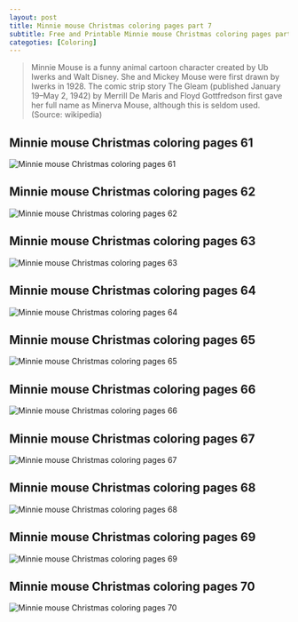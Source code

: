 ```yaml
---
layout: post
title: Minnie mouse Christmas coloring pages part 7
subtitle: Free and Printable Minnie mouse Christmas coloring pages part 7
categoties: [Coloring]
---
```


> Minnie Mouse is a funny animal cartoon character created by Ub Iwerks and Walt Disney. She and Mickey Mouse were first drawn by Iwerks in 1928. The comic strip story The Gleam (published January 19–May 2, 1942) by Merrill De Maris and Floyd Gottfredson first gave her full name as Minerva Mouse, although this is seldom used. (Source: wikipedia)

## Minnie mouse Christmas coloring pages 61
![Minnie mouse Christmas coloring pages 61](https://hoanghabelle.github.io/images/Minnie-mouse-Christmas-coloring-pages%20(61).jpg "Minnie mouse Christmas coloring pages 61")

## Minnie mouse Christmas coloring pages 62
![Minnie mouse Christmas coloring pages 62](https://hoanghabelle.github.io/images/Minnie-mouse-Christmas-coloring-pages%20(62).jpg "Minnie mouse Christmas coloring pages 62")

## Minnie mouse Christmas coloring pages 63
![Minnie mouse Christmas coloring pages 63](https://hoanghabelle.github.io/images/Minnie-mouse-Christmas-coloring-pages%20(63).jpg "Minnie mouse Christmas coloring pages 63")

## Minnie mouse Christmas coloring pages 64
![Minnie mouse Christmas coloring pages 64](https://hoanghabelle.github.io/images/Minnie-mouse-Christmas-coloring-pages%20(64).jpg "Minnie mouse Christmas coloring pages 64")

<script async src="//pagead2.googlesyndication.com/pagead/js/adsbygoogle.js"></script><ins class="adsbygoogle" style="display:block" data-ad-format="fluid" data-ad-layout-key="-8i+1w-dq+e9+ft" data-ad-client="ca-pub-6753140515841889" data-ad-slot="6190446671"></ins> <script> (adsbygoogle = window.adsbygoogle || []).push({}); </script>

## Minnie mouse Christmas coloring pages 65
![Minnie mouse Christmas coloring pages 65](https://hoanghabelle.github.io/images/Minnie-mouse-Christmas-coloring-pages%20(65).jpg "Minnie mouse Christmas coloring pages 65")

## Minnie mouse Christmas coloring pages 66
![Minnie mouse Christmas coloring pages 66](https://hoanghabelle.github.io/images/Minnie-mouse-Christmas-coloring-pages%20(66).jpg "Minnie mouse Christmas coloring pages 66")

## Minnie mouse Christmas coloring pages 67
![Minnie mouse Christmas coloring pages 67](https://hoanghabelle.github.io/images/Minnie-mouse-Christmas-coloring-pages%20(67).jpg "Minnie mouse Christmas coloring pages 67")

## Minnie mouse Christmas coloring pages 68
![Minnie mouse Christmas coloring pages 68](https://hoanghabelle.github.io/images/Minnie-mouse-Christmas-coloring-pages%20(68).jpg "Minnie mouse Christmas coloring pages 68")

<script async src="//pagead2.googlesyndication.com/pagead/js/adsbygoogle.js"></script><ins class="adsbygoogle" style="display:block" data-ad-format="fluid" data-ad-layout-key="-8i+1w-dq+e9+ft" data-ad-client="ca-pub-6753140515841889" data-ad-slot="6190446671"></ins> <script> (adsbygoogle = window.adsbygoogle || []).push({}); </script>

## Minnie mouse Christmas coloring pages 69
![Minnie mouse Christmas coloring pages 69](https://hoanghabelle.github.io/images/Minnie-mouse-Christmas-coloring-pages%20(69).jpg "Minnie mouse Christmas coloring pages 69")

## Minnie mouse Christmas coloring pages 70
![Minnie mouse Christmas coloring pages 70](https://hoanghabelle.github.io/images/Minnie-mouse-Christmas-coloring-pages%20(70).jpg "Minnie mouse Christmas coloring pages 70")

